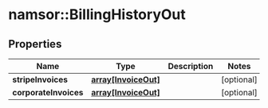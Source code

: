 # namsor::BillingHistoryOut

## Properties
Name | Type | Description | Notes
------------ | ------------- | ------------- | -------------
**stripeInvoices** | [**array[InvoiceOut]**](InvoiceOut.md) |  | [optional] 
**corporateInvoices** | [**array[InvoiceOut]**](InvoiceOut.md) |  | [optional] 


